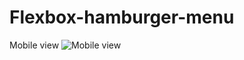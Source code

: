 # Flexbox-hamburger-menu
Mobile view
![Mobile view](https://live.staticflickr.com/65535/49687685116_90cb47d1d6_h.jpg "Logo Title Text 1")


